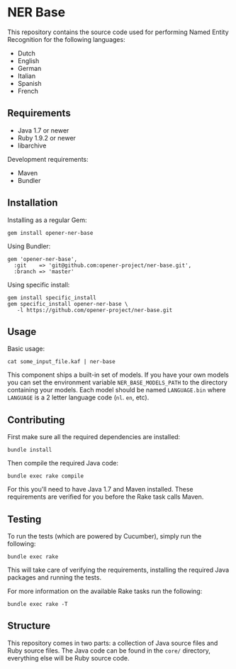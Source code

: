# NER Base

This repository contains the source code used for performing Named Entity
Recognition for the following languages:

* Dutch
* English
* German
* Italian
* Spanish
* French

## Requirements

* Java 1.7 or newer
* Ruby 1.9.2 or newer
* libarchive

Development requirements:

* Maven
* Bundler

## Installation

Installing as a regular Gem:

    gem install opener-ner-base

Using Bundler:

    gem 'opener-ner-base',
      :git    => 'git@github.com:opener-project/ner-base.git',
      :branch => 'master'

Using specific install:

    gem install specific_install
    gem specific_install opener-ner-base \
       -l https://github.com/opener-project/ner-base.git

## Usage

Basic usage:

    cat some_input_file.kaf | ner-base

This component ships a built-in set of models. If you have your own models you
can set the environment variable `NER_BASE_MODELS_PATH` to the directory
containing your models. Each model should be named `LANGUAGE.bin` where
`LANGUAGE` is a 2 letter language code (`nl`. `en`, etc).

## Contributing

First make sure all the required dependencies are installed:

    bundle install

Then compile the required Java code:

    bundle exec rake compile

For this you'll need to have Java 1.7 and Maven installed. These requirements
are verified for you before the Rake task calls Maven.

## Testing

To run the tests (which are powered by Cucumber), simply run the following:

    bundle exec rake

This will take care of verifying the requirements, installing the required Java
packages and running the tests.

For more information on the available Rake tasks run the following:

    bundle exec rake -T

## Structure

This repository comes in two parts: a collection of Java source files and Ruby
source files. The Java code can be found in the `core/` directory, everything
else will be Ruby source code.
